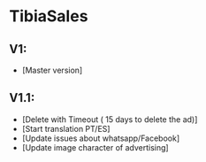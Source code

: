 # TibiaSales

## V1:
- [Master version]

## V1.1:
- [Delete with Timeout ( 15 days to delete the ad)]
- [Start translation PT/ES]
- [Update issues about whatsapp/Facebook]
- [Update image character of advertising]
